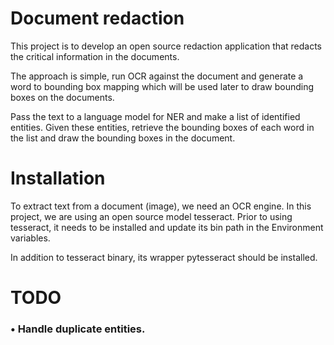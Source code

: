 # Document redaction

This project is to develop an open source redaction application that redacts the critical information in the documents.

The approach is simple, run OCR against the document and generate a word to bounding box mapping which will be used later
to draw bounding boxes on the documents. 

Pass the text to a language model for NER and make a list of identified entities. Given these entities, retrieve the bounding boxes
of each word in the list and draw the bounding boxes in the document.

<h1>Installation</h1>

To extract text from a document (image), we need an OCR engine. In this project, we are using an open source model tesseract.
Prior to using tesseract, it needs to be installed and update its bin path in the Environment variables.

In addition to tesseract binary, its wrapper pytesseract should be installed.

<h1>TODO</h1>
<h3>&#x2022; Handle duplicate entities.</h3>

